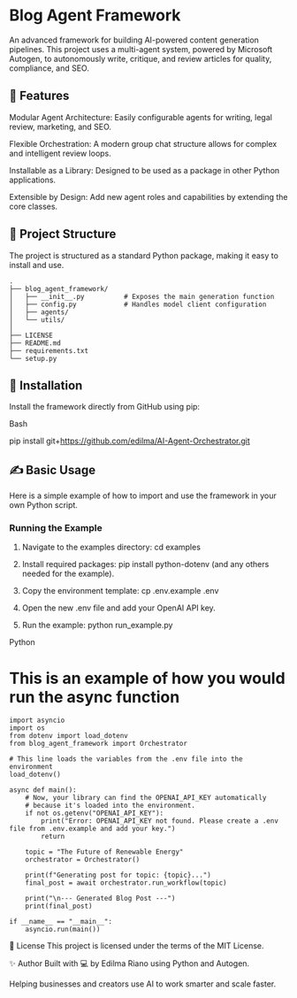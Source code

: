 # Blog Agent Framework
An advanced framework for building AI-powered content generation pipelines. This project uses a multi-agent system, powered by Microsoft Autogen, to autonomously write, critique, and review articles for quality, compliance, and SEO.

## 🔧 Features
Modular Agent Architecture: Easily configurable agents for writing, legal review, marketing, and SEO.

Flexible Orchestration: A modern group chat structure allows for complex and intelligent review loops.

Installable as a Library: Designed to be used as a package in other Python applications.

Extensible by Design: Add new agent roles and capabilities by extending the core classes.

## 📁 Project Structure
The project is structured as a standard Python package, making it easy to install and use.

```
.
├── blog_agent_framework/
│   ├── __init__.py          # Exposes the main generation function
│   ├── config.py            # Handles model client configuration
│   ├── agents/
│   └── utils/
│
├── LICENSE
├── README.md
├── requirements.txt
└── setup.py
```

## 🚀 Installation
Install the framework directly from GitHub using pip:

Bash

pip install git+https://github.com/edilma/AI-Agent-Orchestrator.git

## ✍️ Basic Usage
Here is a simple example of how to import and use the framework in your own Python script.

### Running the Example

1. Navigate to the examples directory: cd examples

2. Install required packages: pip install python-dotenv (and any others needed for the example).

3. Copy the environment template: cp .env.example .env

4. Open the new .env file and add your OpenAI API key.

5. Run the example: python run_example.py

Python


# This is an example of how you would run the async function
```
import asyncio
import os
from dotenv import load_dotenv
from blog_agent_framework import Orchestrator

# This line loads the variables from the .env file into the environment
load_dotenv()

async def main():
    # Now, your library can find the OPENAI_API_KEY automatically
    # because it's loaded into the environment.
    if not os.getenv("OPENAI_API_KEY"):
        print("Error: OPENAI_API_KEY not found. Please create a .env file from .env.example and add your key.")
        return

    topic = "The Future of Renewable Energy"
    orchestrator = Orchestrator()

    print(f"Generating post for topic: {topic}...")
    final_post = await orchestrator.run_workflow(topic)

    print("\n--- Generated Blog Post ---")
    print(final_post)

if __name__ == "__main__":
    asyncio.run(main())

```


📜 License
This project is licensed under the terms of the MIT License.

✨ Author
Built with 💻 by Edilma Riano using Python and Autogen.

Helping businesses and creators use AI to work smarter and scale faster.